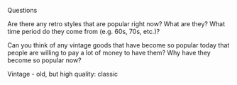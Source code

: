 Questions

Are there any retro styles that are popular right now? What are they? What time period do they come from (e.g. 60s, 70s, etc.)?

Can you think of any vintage goods that have become so popular today that people are willing to pay a lot of money to have them? Why have they become so popular now?

Vintage - old, but high quality: classic



